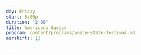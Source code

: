 ```yaml
---
day: Friday
start: 8:00p
duration: '2:00'
title: Americana Garage
program: content/programs/peace-state-festival.md
airshifts: []

---
```

